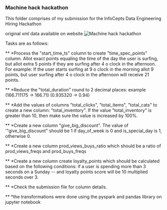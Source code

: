 ### Machine hack hackathon
This folder comprises of my submission for the InfoCepts Data Engineering Hiring Hackathon

original xml data available on website  ![Machine hack hackathon](https://machinehack.com/hackathons/infocepts_data_engineering_hiring_hackathon/overview) 

Tasks are as follows:

** *Process the "start_time_ts" column to create "time_spec_points" column. Allot exact points equaling the time of the day the user is surfing, but allot extra 5 points if they are surfing after 4 o clock in the afternoon. For example: If the user starts surfing at 9 o clock in the morning allot 9 points, but user surfing after 4 o clock in the afternoon will receive 21 points.

** *Reduce the "total_duration" round to 2 decimal places: example (166.711175 -> 166.71) (0.935320 -> 0.94)

** *Add the values of columns  "total_clicks", "total_items", "total_cats" to create a new column: "total_inventory". If the value "total_inventory" is greater than 10, then make sure the value is increased by 100%.

**  *Create a new column "give_big_discount". The value of '"give_big_discount" should be 1 if day_of_week is 0 and is_special_day is 1, otherwise 0.

** *Create a new column prod_views_buys_ratio which should be a ratio of prod_views_freqs and prod_buys_freqs

** *Create a new column create loyalty_points which should be calculated based on the following conditions: if a user is spending more than 3 seconds on a Sunday -- and loyalty points score will be 10 multiplied seconds over 3. 

** *Check the submission file for column details.

** *the transformations were done using the pyspark and pandas library on jupyter notebook 
